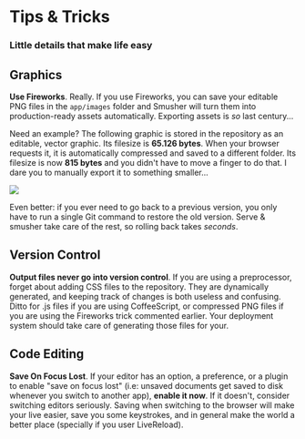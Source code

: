 # Tips & Tricks
### Little details that make life easy


## Graphics

**Use Fireworks**. Really. If you use Fireworks, you can save your editable PNG files in the ``app/images`` folder and Smusher will turn them into production-ready assets automatically. Exporting assets is *so* last century...

Need an example? The following graphic is stored in the repository as an editable, vector graphic. Its filesize is **65.126 bytes**. When your browser requests it, it is automatically compressed and saved to a different folder. Its filesize is now **815 bytes** and you didn't have to move a finger to do that. I dare you to manually export it to something smaller...

![](/images/icon-thumbs-up.png)

Even better: if you ever need to go back to a previous version, you only have to run a single Git command to restore the old version. Serve & smusher take care of the rest, so rolling back takes *seconds*.

## Version Control

**Output files never go into version control**. If you are using a preprocessor, forget about adding CSS files to the repository. They are dynamically generated, and keeping track of changes is both useless and confusing. Ditto for .js files if you are using CoffeeScript, or compressed PNG files if you are using the Fireworks trick commented earlier. Your deployment system should take care of generating those files for your.


## Code Editing

**Save On Focus Lost**. If your editor has an option, a preference, or a plugin to enable "save on focus lost" (i.e: unsaved documents get saved to disk whenever you switch to another app), **enable it now**. If it doesn't, consider switching editors seriously. Saving when switching to the browser will make your live easier, save you some keystrokes, and in general make the world a better place (specially if you user LiveReload).